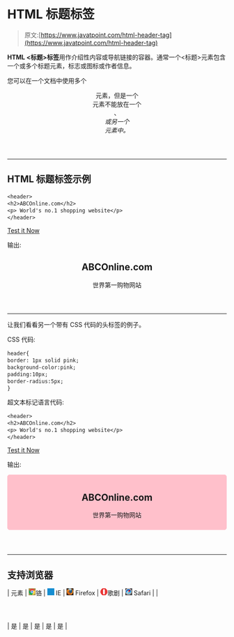 # HTML 标题标签

> 原文:[https://www.javatpoint.com/html-header-tag](https://www.javatpoint.com/html-header-tag)

**HTML <标题>标签**用作介绍性内容或导航链接的容器。通常一个<标题>元素包含一个或多个标题元素，标志或图标或作者信息。

您可以在一个文档中使用多个

<header>元素，但是一个

<header>元素不能放在一个

<footer>、

<address>或另一个

<header>元素中。</header>

</address>

</footer>

</header>

</header>

* * *

## HTML 标题标签示例

```
<header>
<h2>ABCOnline.com</h2>
<p> World's no.1 shopping website</p>
</header>

```

[Test it Now](https://www.javatpoint.com/oprweb/test.jsp?filename=htmlheadertag1)

输出:

<header>

## ABCOnline.com

世界第一购物网站

</header>

* * *

让我们看看另一个带有 CSS 代码的头标签的例子。

CSS 代码:

```
header{
border: 1px solid pink;
background-color:pink;
padding:10px;
border-radius:5px;
}

```

超文本标记语言代码:

```
<header>
<h2>ABCOnline.com</h2>
<p> World's no.1 shopping website</p>
</header>

```

[Test it Now](https://www.javatpoint.com/oprweb/test.jsp?filename=htmlheadertag2)

输出:

<header style="border: 1px solid pink;background-color:pink;padding:10px;border-radius:5px;">

## ABCOnline.com

世界第一购物网站

</header>

* * *

## 支持浏览器

| 元素 | ![chrome browser](img/4fbdc93dc2016c5049ed108e7318df19.png)铬 | ![ie browser](img/83dd23df1fe8373fd5bf054b2c1dd88b.png) IE | ![firefox browser](img/4f001fff393888a8a807ed29b28145d1.png) Firefox | ![opera browser](img/6cad4a592cc69a052056a0577b4aac65.png)歌剧 | ![safari browser](img/a0f6a9711a92203c5dc5c127fe9c9fca.png) Safari |
| 

<header></header>

 | 是 | 是 | 是 | 是 | 是 |